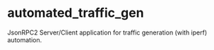 # automated_traffic_gen
JsonRPC2 Server/Client application for traffic generation (with iperf) automation.
